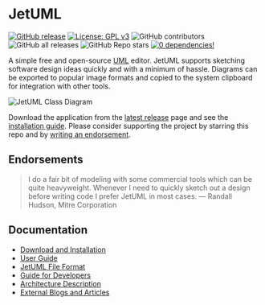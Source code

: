 # JetUML

[![GitHub release](https://img.shields.io/github/release/prmr/JetUML.svg)](https://gitHub.com/prmr/JetUML/releases/)
[![License: GPL v3](https://img.shields.io/badge/License-GPLv3-blue.svg)](https://www.gnu.org/licenses/gpl-3.0)
![GitHub contributors](https://img.shields.io/github/contributors/prmr/JetUML)
![GitHub all releases](https://img.shields.io/github/downloads/prmr/JetUML/total)
![GitHub Repo stars](https://img.shields.io/github/stars/prmr/JetUML?style=flat&color=Green)
[![0 dependencies!](https://0dependencies.dev/0dependencies.svg)](https://0dependencies.dev)

A simple free and open-source [UML](https://en.wikipedia.org/wiki/Unified_Modeling_Language) editor. JetUML supports sketching software design ideas quickly and with a minimum of hassle. Diagrams can be exported to popular image formats and copied to the system clipboard for integration with other tools.

![JetUML Class Diagram](docs/banner.png)

Download the application from the [latest release](https://github.com/prmr/JetUML/releases) page and see the [installation guide](docs/install.md). Please consider supporting the project by starring this repo and by [writing an endorsement](mailto:jetuml@cs.mcgill.ca).

## Endorsements

> I do a fair bit of modeling with some commercial tools which can be quite heavyweight. Whenever I need to quickly sketch out a design before writing code I prefer JetUML in most cases.
  — Randall Hudson, Mitre Corporation

## Documentation

* [Download and Installation](docs/install.md)
* [User Guide](docs/user-guide.md)
* [JetUML File Format](docs/schemas.md)
* [Guide for Developers](docs/developers.md)
* [Architecture Description](/docs/architecture.md)
* [External Blogs and Articles](/docs/articles.md)

